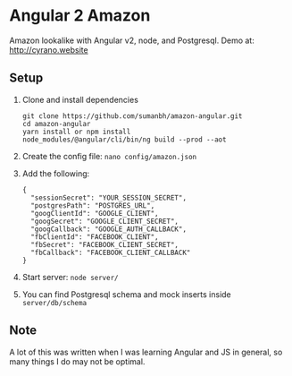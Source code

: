 # Angular 2 Amazon
Amazon lookalike with Angular v2, node, and Postgresql. Demo at: http://cyrano.website

## Setup
1. Clone and install dependencies
    ```
    git clone https://github.com/sumanbh/amazon-angular.git
    cd amazon-angular
    yarn install or npm install
    node_modules/@angular/cli/bin/ng build --prod --aot
    ```
    
2. Create the config file: ``nano config/amazon.json``
3. Add the following:
    ```
    {
      "sessionSecret": "YOUR_SESSION_SECRET",
      "postgresPath": "POSTGRES_URL",
      "googClientId": "GOOGLE_CLIENT",
      "googSecret": "GOOGLE_CLIENT_SECRET",
      "googCallback": "GOOGLE_AUTH_CALLBACK",
      "fbClientId": "FACEBOOK_CLIENT",
      "fbSecret": "FACEBOOK_CLIENT_SECRET",
      "fbCallback": "FACEBOOK_CLIENT_CALLBACK"
    }
    ```
    
4. Start server: ```node server/```

5. You can find Postgresql schema and mock inserts inside ```server/db/schema```

## Note
A lot of this was written when I was learning Angular and JS in general, so many things I do may not be optimal.
